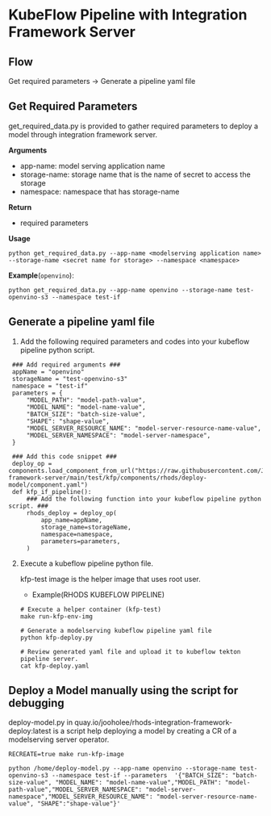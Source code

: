 # KubeFlow Pipeline with Integration Framework Server

## Flow
Get required parameters -> Generate a pipeline yaml file

## Get Required Parameters
get_required_data.py is provided to gather required parameters to deploy a model through integration framework server.

**Arguments**
- app-name: model serving application name
- storage-name: storage name that is the name of secret to access the storage
- namespace: namespace that has storage-name

**Return**
- required parameters

**Usage**
~~~
python get_required_data.py --app-name <modelserving application name> --storage-name <secret name for storage> --namespace <namespace>
~~~

**Example**(`openvino`):
~~~
python get_required_data.py --app-name openvino --storage-name test-openvino-s3 --namespace test-if
~~~

## Generate a pipeline yaml file

1. Add the following required parameters and codes into your kubeflow pipeline python script.
~~~
 ### Add required arguments ###
 appName = "openvino"
 storageName = "test-openvino-s3"
 namespace = "test-if"
 parameters = {
     "MODEL_PATH": "model-path-value",
     "MODEL_NAME": "model-name-value",
     "BATCH_SIZE": "batch-size-value",
     "SHAPE": "shape-value",
     "MODEL_SERVER_RESOURCE_NAME": "model-server-resource-name-value",
     "MODEL_SERVER_NAMESPACE": "model-server-namespace",
 }
 
 ### Add this code snippet ###
 deploy_op = components.load_component_from_url("https://raw.githubusercontent.com/Jooho/integration-framework-server/main/test/kfp/components/rhods/deploy-model/component.yaml")
 def kfp_if_pipeline():
     ### Add the following function into your kubeflow pipeline python script. ###
     rhods_deploy = deploy_op(
         app_name=appName,
         storage_name=storageName,
         namespace=namespace,
         parameters=parameters,
     )
~~~

2. Execute a kubeflow pipeline python file.
  
   kfp-test image is the helper image that uses root user.

   - Example(RHODS KUBEFLOW PIPELINE)
    ~~~
    # Execute a helper container (kfp-test)
    make run-kfp-env-img

    # Generate a modelserving kubeflow pipeline yaml file
    python kfp-deploy.py

    # Review generated yaml file and upload it to kubeflow tekton pipeline server.
    cat kfp-deploy.yaml
    ~~~

## Deploy a Model manually using the script for debugging
deploy-model.py in quay.io/jooholee/rhods-integration-framework-deploy:latest is a script help deploying a model by creating a CR of a modelserving server operator.
~~~
RECREATE=true make run-kfp-image

python /home/deploy-model.py --app-name openvino --storage-name test-openvino-s3 --namespace test-if --parameters  '{"BATCH_SIZE": "batch-size-value", "MODEL_NAME": "model-name-value","MODEL_PATH": "model-path-value","MODEL_SERVER_NAMESPACE": "model-server-namespace","MODEL_SERVER_RESOURCE_NAME": "model-server-resource-name-value", "SHAPE":"shape-value"}'
~~~
